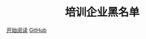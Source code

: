 <p align="center">
<!-- <img src="https://my-blog-to-use.oss-cn-beijing.aliyuncs.com/2019-3logo-透明.png" width=""/> -->
</p>

<h1 align="center">培训企业黑名单</h1>

[开始阅读](#北京)
[GitHub](<https://github.com/ysyluminous/garbageCompany>)
